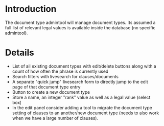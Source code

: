 # Introduction #

The document type admintool will manage document types.  Its assumed a full list of relevant legal values is available inside the database (no specific admintool).

# Details #

  * List of all existing document types with edit/delete buttons along with a count of how often the phrase is currently used
  * Search filters with livesearch for clauses/documents
  * A separate "quick jump" livesearch form to directly jump to the edit page of that document type entry
  * Button to create a new document type
  * Store a name, an integer "rank" value as well as a legal value (select box)
  * In the edit panel consider adding a tool to migrate the document type setting of clauses to an another/new document type (needs to also work when we have a large number of clauses).